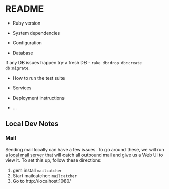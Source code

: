 # README

* Ruby version


* System dependencies

* Configuration

* Database 

If any DB issues happen try a fresh DB - `rake db:drop db:create db:migrate`.

* How to run the test suite

* Services 


* Deployment instructions

* ...

## Local Dev Notes

### Mail

Sending mail locally can have a few issues. To go around these, we will run a [local mail server](https://mailcatcher.me/) that will catch all outbound mail and give us a Web UI to view it.
To set this up, follow these directions:

1. gem install `mailcatcher`
2. Start mailcatcher: `mailcatcher`
3. Go to http://localhost:1080/
